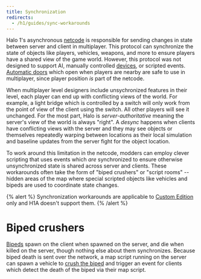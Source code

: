 ```yaml
---
title: Synchronization
redirects:
  - /h1/guides/sync-workarounds
---
```

Halo 1's asynchronous [netcode](~) is responsible for sending changes in state between server and client in multiplayer. This protocol can synchronize the state of objects like players, vehicles, weapons, and more to ensure players have a shared view of the game world. However, this protocol was not designed to support AI, manually controlled [devices](~device_machine), or scripted events. [Automatic doors](~device_machine#automatic-doors) which open when players are nearby are safe to use in multiplayer, since player position _is_ part of the netcode.

When multiplayer level designers include unsychronized features in their level, each player can end up with conflicting views of the world. For example, a light bridge which is controlled by a switch will only work from the point of view of the client using the switch. All other players will see it unchanged. For the most part, Halo is _server-authoritative_ meaning the server's view of the world is always "right". A _desync_ happens when clients have conflicting views with the server and they may see objects or themselves repeatedly warping between locations as their local simulation and baseline updates from the server fight for the object location.

To work around this limitation in the netcode, modders can employ clever scripting that uses events which _are_ synchronized to ensure otherwise unsynchronized state is shared across server and clients. These workarounds often take the form of "biped crushers" or "script rooms" -- hidden areas of the map where special scripted objects like vehicles and bipeds are used to coordinate state changes.

{% alert %}
Synchronization workarounds are applicable to [Custom Edition](~) only and H1A doesn't support them.
{% /alert %}

# Biped crushers
[Bipeds](~biped) spawn on the client when spawned on the server, and die when killed on the server, though nothing else about them synchronizes. Because biped death is sent over the network, a map script running on the server can spawn a vehicle to [crush the biped][biped-crusher] and trigger an event for clients which detect the death of the biped via their map script.

[biped-crusher]: https://youtu.be/XKEACGigNb0?t=1461